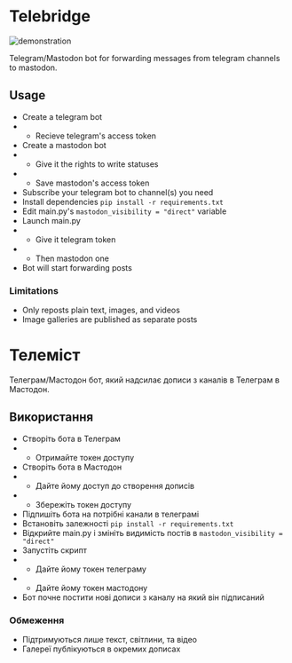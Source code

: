 # Telebridge

![demonstration](https://github.com/cyborg-ubyvtsya/telegram-mastodon-bridge/blob/main/img/demo.gif)

Telegram/Mastodon bot for forwarding messages from telegram channels to mastodon.

## Usage

- Create a telegram bot
- - Recieve telegram's access token
- Create a mastodon bot
- - Give it the rights to write statuses
- - Save mastodon's access token
- Subscribe your telegram bot to channel(s) you need
- Install dependencies `pip install -r requirements.txt`
- Edit main.py's `mastodon_visibility = "direct"` variable
- Launch main.py
- - Give it telegram token
- - Then mastodon one
- Bot will start forwarding posts

### Limitations

- Only reposts plain text, images, and videos
- Image galleries are published as separate posts

# Телеміст

Телеграм/Мастодон бот, який надсилає дописи з каналів в Телеграм в Мастодон.

## Використання

- Створіть бота в Телеграм
- - Отримайте токен доступу
- Створіть бота в Мастодон
- - Дайте йому доступ до створення дописів
- - Збережіть токен доступу
- Підпишіть бота на потрібні канали в телеграмі
- Встановіть залежності `pip install -r requirements.txt`
- Відкрийте main.py і змініть видимість постів в `mastodon_visibility = "direct"`
- Запустіть скрипт
- - Дайте йому токен телеграму
- - Дайте йому токен мастодону
- Бот почне постити нові дописи з каналу на який він підписаний

### Обмеження

- Підтримуються лише текст, світлини, та відео
- Галереї публікуються в окремих дописах
